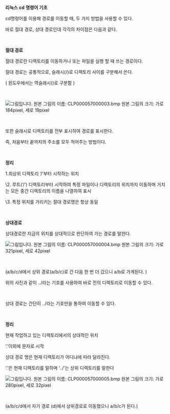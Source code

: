**리눅스** **cd** **명령어 기초**

cd명령어를 이용해 경로를 이동할 때, 두 가지 방법을 사용할 수 있다.

바로 절대 경로, 상대 경로인데 각각의 차이점은 다음과 같다.

​    

**절대 경로**

절대 경로란 디렉토리를 이동하거나 또는 파일을 실행 할 때 쓰는 경로이다.

절대 경로는 공통적으로, 슬래시(/)로 디렉토리 사이를 구분해서 쓴다.

( 윈도우에서는 역슬래시(\)로 구분함 )

​    

  ![그림입니다.  원본 그림의 이름: CLP000057000003.bmp  원본 그림의 크기: 가로 184pixel, 세로 19pixel](file:///C:\Users\user\AppData\Local\Temp\Hnc\BinData\EMB000054ec0324.bmp)  

​    

또한 슬래시로 디렉토리를 전부 표시하여 경로를 표시한다.

즉, 처음부터 끝까지의 주소를 모두 적어주는 방법이다.

​    

**정리**

1.최상위 디렉토리 ‘/’부터 시작하는 위치

\2. 루트(‘/’) 디렉토리부터 시작하여 특정 파일이나 디렉토리의 위치까지 이동하며 거치는 모든 중간 디렉토리의 이름을 나열하여 표시

\3. 특정 위치를 가리키는 절대 경로명은 항상 동일 

​    

**상대경로**

상대경로란 지금의 위치를 상대적으로 판단하여 가는 경로를 말한다.

  ![그림입니다.  원본 그림의 이름: CLP000057000004.bmp  원본 그림의 크기: 가로 321pixel, 세로 42pixel](file:///C:\Users\user\AppData\Local\Temp\Hnc\BinData\EMB000054ec0325.bmp)  

​    

(a/b/c/d에서 상위 경로(a/b/c)로 간 다음 한 번 더 갔으니 a/b로 가게된다. )

 

위의 사진과 같이 ../라는 기호를 사용하여 바로 전의 디렉토리로 이동할 수 있다.

​    

상대 경로는 간단히 ../라는 기호만을 통하여 이동할 수 있다.

​    

**정리**

현재 작업하고 있는 디렉토리에서의 상대적인 위치

‘.’이외에 문자로 시작

상대 경로 명은 현재 디렉토리가 어디냐에 따라 달라진다.

‘.’은 현재 디렉토리를 말하며 ‘../’는 상위 디렉토리를 말한다

  ![그림입니다.  원본 그림의 이름: CLP000057000005.bmp  원본 그림의 크기: 가로 280pixel, 세로 32pixel](file:///C:\Users\user\AppData\Local\Temp\Hnc\BinData\EMB000054ec0326.bmp)  

​    

(a/b/c/d에서 자기 경로 (d)에서 상위경로로 이동했으니 a/b/c가 된다.)